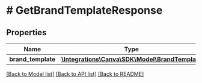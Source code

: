 # # GetBrandTemplateResponse

## Properties

Name | Type | Description | Notes
------------ | ------------- | ------------- | -------------
**brand_template** | [**\Integrations\Canva\SDK\Model\BrandTemplate**](BrandTemplate.md) |  |

[[Back to Model list]](../../README.md#models) [[Back to API list]](../../README.md#endpoints) [[Back to README]](../../README.md)
